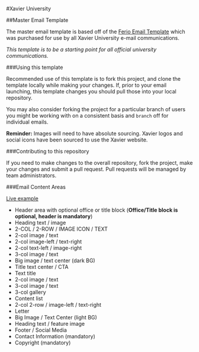 #Xavier University

##Master Email Template

The master email template is based off of the [Ferio Email Template](http://themeforest.net/item/ferio-responsive-email-mailbuild-online/11945346) which 
was purchased for use by all Xavier University e-mail communications.

*This template is to be a starting point for all official university communications.*

###Using this template

Recommended use of this template is to fork this project, and clone the template locally while making your changes. If, prior to your
email launching, this template changes you should pull those into your local repository.

You may also consider forking the project for a particular branch of users you might be working with on a consistent basis and `branch` off for individual emails.

**Reminder:** Images will need to have absolute sourcing. Xavier logos and social icons have been sourced to use the Xavier website.

###Contributing to this repository

If you need to make changes to the overall repository, fork the project, make your changes and submit a pull request. Pull requests will be managed by team administrators.

###Email Content Areas

[Live example](http://xavier.edu/email_blast/example/)

- Header area with optional office or title block (**Office/Title block is optional, header is mandatory**)
- Heading text / image
- 2-COL / 2-ROW / IMAGE ICON / TEXT
- 2-col image / text
- 2-col image-left / text-right
- 2-col text-left / image-right
- 3-col image / text
- Big image / text center (dark BG)
- Title text center / CTA
- Text title
- 2-col image / text
- 3-col image / text
- 3-col gallery
- Content list
- 2-col 2-row / image-left / text-right
- Letter
- Big Image / Text Center (light BG)
- Heading text / feature image
- Footer / Social Media
- Contact Information (mandatory)
- Copyright (mandatory)